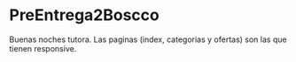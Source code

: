 # PreEntrega2Boscco
Buenas noches tutora.
Las paginas (index, categorias y ofertas) son las que tienen responsive.
